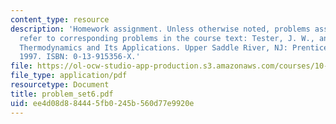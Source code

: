 ```yaml
---
content_type: resource
description: 'Homework assignment. Unless otherwise noted, problems assigned by number
  refer to corresponding problems in the course text: Tester, J. W., and Modell, Michael.
  Thermodynamics and Its Applications. Upper Saddle River, NJ: Prentice Hall PTR,
  1997. ISBN: 0-13-915356-X.'
file: https://ol-ocw-studio-app-production.s3.amazonaws.com/courses/10-40-chemical-engineering-thermodynamics-fall-2003/ee4d08d884445fb0245b560d77e9920e_problem_set6.pdf
file_type: application/pdf
resourcetype: Document
title: problem_set6.pdf
uid: ee4d08d8-8444-5fb0-245b-560d77e9920e
---
```

